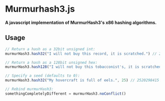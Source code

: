 # Murmurhash3.js
**A javascript implementation of MurmurHash3's x86 hashing algorithms.**

## Usage
```javascript
// Return a hash as a 32bit unsigned int:
murmurHash3.hash32("I will not buy this record, it is scratched.") // 2832214938

// Return a hash as a 128bit unsigned hex:
murmurHash3.hash128("I will not buy this tobacconist's, it is scratched.") // "ef3f78669b5b7ba2f3f98e889adeaf"

// Specify a seed (defaults to 0):
murmurHash3.hash32("My hovercraft is full of eels.", 25) // 2520298415

// Rebind murmurHash3:
somethingCompletelyDifferent = murmurHash3.noConflict()
```

